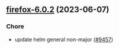 

## [firefox-6.0.2](https://github.com/truecharts/charts/compare/firefox-6.0.1...firefox-6.0.2) (2023-06-07)

### Chore

- update helm general non-major ([#9457](https://github.com/truecharts/charts/issues/9457))
  
  